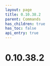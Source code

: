 ```yaml
---
layout: page
title: 0.10.38.2
parent: Commands
has_children: true
has_toc: false
api_entry: true
---
```


# 0.10.38.2